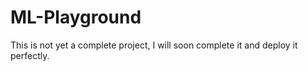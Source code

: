 # ML-Playground


This is not yet a complete project, I  will soon complete it and deploy it perfectly.
